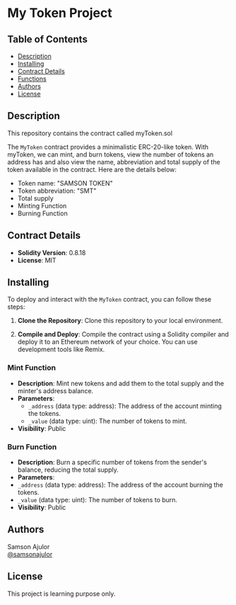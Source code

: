 # My Token Project

## Table of Contents

- [Description](#description)
- [Installing](#installing)
- [Contract Details](#contract-details)
- [Functions](#functions)
- [Authors](#authors)
- [License](#license)

## Description

This repository contains the contract called myToken.sol

The `MyToken` contract provides a minimalistic ERC-20-like token. With myToken, we can mint, and burn tokens, view the number of tokens an address has and also view the name, abbreviation and total supply of the token available in the contract. Here are the details below:

- Token name: "SAMSON TOKEN"
- Token abbreviation: "SMT"
- Total supply
- Minting Function
- Burning Function

## Contract Details

- **Solidity Version**: 0.8.18
- **License**: MIT
  
## Installing
To deploy and interact with the `MyToken` contract, you can follow these steps:

1. **Clone the Repository**: Clone this repository to your local environment.

2. **Compile and Deploy**: Compile the contract using a Solidity compiler and deploy it to an Ethereum network of your choice. You can use development tools like Remix.

### Mint Function

- **Description**: Mint new tokens and add them to the total supply and the minter's address balance.
- **Parameters**:
  - `_address` (data type: address): The address of the account minting the tokens.
  - `_value` (data type: uint): The number of tokens to mint.
- **Visibility**: Public

### Burn Function

- **Description**: Burn a specific number of tokens from the sender's balance, reducing the total supply.
- **Parameters**:
- `_address` (data type: address): The address of the account burning the tokens.
- `_value` (data type: uint): The number of tokens to burn.
- **Visibility**: Public

## Authors
Samson Ajulor  
[@samsonajulor](https://twitter.com/samsonajulor)


## License
This project is learning purpose only.
